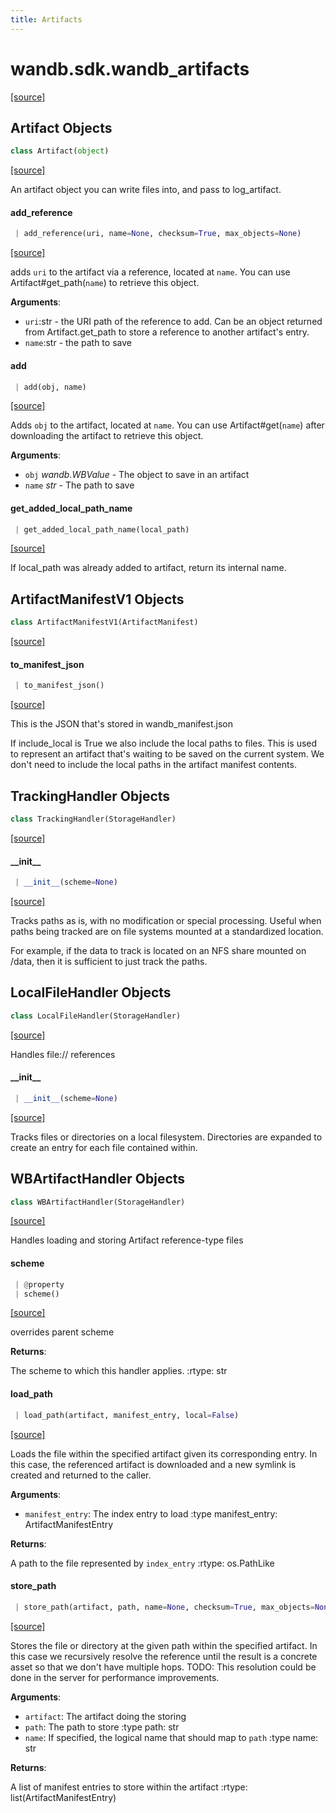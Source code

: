 ```yaml
---
title: Artifacts
---
```


<a name="wandb.sdk.wandb_artifacts"></a>
# wandb.sdk.wandb\_artifacts

[[source]](https://github.com/wandb/client/blob/30e3ee0d4aee3c4c655c36ce9b12cddea5675540/wandb/sdk/wandb_artifacts.py#L2)

<a name="wandb.sdk.wandb_artifacts.Artifact"></a>
## Artifact Objects

```python
class Artifact(object)
```

[[source]](https://github.com/wandb/client/blob/30e3ee0d4aee3c4c655c36ce9b12cddea5675540/wandb/sdk/wandb_artifacts.py#L36)

An artifact object you can write files into, and pass to log_artifact.

<a name="wandb.sdk.wandb_artifacts.Artifact.add_reference"></a>
#### add\_reference

```python
 | add_reference(uri, name=None, checksum=True, max_objects=None)
```

[[source]](https://github.com/wandb/client/blob/30e3ee0d4aee3c4c655c36ce9b12cddea5675540/wandb/sdk/wandb_artifacts.py#L171)

adds `uri` to the artifact via a reference, located at `name`.
You can use Artifact#get_path(`name`) to retrieve this object.

**Arguments**:

- `uri`:str - the URI path of the reference to add. Can be an object returned from
Artifact.get_path to store a reference to another artifact's entry.
- `name`:str - the path to save

<a name="wandb.sdk.wandb_artifacts.Artifact.add"></a>
#### add

```python
 | add(obj, name)
```

[[source]](https://github.com/wandb/client/blob/30e3ee0d4aee3c4c655c36ce9b12cddea5675540/wandb/sdk/wandb_artifacts.py#L206)

Adds `obj` to the artifact, located at `name`. You can use Artifact#get(`name`) after downloading
the artifact to retrieve this object.

**Arguments**:

- `obj` _wandb.WBValue_ - The object to save in an artifact
- `name` _str_ - The path to save

<a name="wandb.sdk.wandb_artifacts.Artifact.get_added_local_path_name"></a>
#### get\_added\_local\_path\_name

```python
 | get_added_local_path_name(local_path)
```

[[source]](https://github.com/wandb/client/blob/30e3ee0d4aee3c4c655c36ce9b12cddea5675540/wandb/sdk/wandb_artifacts.py#L249)

If local_path was already added to artifact, return its internal name.

<a name="wandb.sdk.wandb_artifacts.ArtifactManifestV1"></a>
## ArtifactManifestV1 Objects

```python
class ArtifactManifestV1(ArtifactManifest)
```

[[source]](https://github.com/wandb/client/blob/30e3ee0d4aee3c4c655c36ce9b12cddea5675540/wandb/sdk/wandb_artifacts.py#L302)

<a name="wandb.sdk.wandb_artifacts.ArtifactManifestV1.to_manifest_json"></a>
#### to\_manifest\_json

```python
 | to_manifest_json()
```

[[source]](https://github.com/wandb/client/blob/30e3ee0d4aee3c4c655c36ce9b12cddea5675540/wandb/sdk/wandb_artifacts.py#L342)

This is the JSON that's stored in wandb_manifest.json

If include_local is True we also include the local paths to files. This is
used to represent an artifact that's waiting to be saved on the current
system. We don't need to include the local paths in the artifact manifest
contents.

<a name="wandb.sdk.wandb_artifacts.TrackingHandler"></a>
## TrackingHandler Objects

```python
class TrackingHandler(StorageHandler)
```

[[source]](https://github.com/wandb/client/blob/30e3ee0d4aee3c4c655c36ce9b12cddea5675540/wandb/sdk/wandb_artifacts.py#L609)

<a name="wandb.sdk.wandb_artifacts.TrackingHandler.__init__"></a>
#### \_\_init\_\_

```python
 | __init__(scheme=None)
```

[[source]](https://github.com/wandb/client/blob/30e3ee0d4aee3c4c655c36ce9b12cddea5675540/wandb/sdk/wandb_artifacts.py#L610)

Tracks paths as is, with no modification or special processing. Useful
when paths being tracked are on file systems mounted at a standardized
location.

For example, if the data to track is located on an NFS share mounted on
/data, then it is sufficient to just track the paths.

<a name="wandb.sdk.wandb_artifacts.LocalFileHandler"></a>
## LocalFileHandler Objects

```python
class LocalFileHandler(StorageHandler)
```

[[source]](https://github.com/wandb/client/blob/30e3ee0d4aee3c4c655c36ce9b12cddea5675540/wandb/sdk/wandb_artifacts.py#L655)

Handles file:// references

<a name="wandb.sdk.wandb_artifacts.LocalFileHandler.__init__"></a>
#### \_\_init\_\_

```python
 | __init__(scheme=None)
```

[[source]](https://github.com/wandb/client/blob/30e3ee0d4aee3c4c655c36ce9b12cddea5675540/wandb/sdk/wandb_artifacts.py#L659)

Tracks files or directories on a local filesystem. Directories
are expanded to create an entry for each file contained within.

<a name="wandb.sdk.wandb_artifacts.WBArtifactHandler"></a>
## WBArtifactHandler Objects

```python
class WBArtifactHandler(StorageHandler)
```

[[source]](https://github.com/wandb/client/blob/30e3ee0d4aee3c4c655c36ce9b12cddea5675540/wandb/sdk/wandb_artifacts.py#L1145)

Handles loading and storing Artifact reference-type files

<a name="wandb.sdk.wandb_artifacts.WBArtifactHandler.scheme"></a>
#### scheme

```python
 | @property
 | scheme()
```

[[source]](https://github.com/wandb/client/blob/30e3ee0d4aee3c4c655c36ce9b12cddea5675540/wandb/sdk/wandb_artifacts.py#L1154)

overrides parent scheme

**Returns**:

The scheme to which this handler applies.
:rtype: str

<a name="wandb.sdk.wandb_artifacts.WBArtifactHandler.load_path"></a>
#### load\_path

```python
 | load_path(artifact, manifest_entry, local=False)
```

[[source]](https://github.com/wandb/client/blob/30e3ee0d4aee3c4c655c36ce9b12cddea5675540/wandb/sdk/wandb_artifacts.py#L1167)

Loads the file within the specified artifact given its
corresponding entry. In this case, the referenced artifact is downloaded
and a new symlink is created and returned to the caller.

**Arguments**:

- `manifest_entry`: The index entry to load
:type manifest_entry: ArtifactManifestEntry

**Returns**:

A path to the file represented by `index_entry`
:rtype: os.PathLike

<a name="wandb.sdk.wandb_artifacts.WBArtifactHandler.store_path"></a>
#### store\_path

```python
 | store_path(artifact, path, name=None, checksum=True, max_objects=None)
```

[[source]](https://github.com/wandb/client/blob/30e3ee0d4aee3c4c655c36ce9b12cddea5675540/wandb/sdk/wandb_artifacts.py#L1195)

Stores the file or directory at the given path within the specified artifact. In this
case we recursively resolve the reference until the result is a concrete asset so that
we don't have multiple hops. TODO: This resolution could be done in the server for
performance improvements.

**Arguments**:

- `artifact`: The artifact doing the storing
- `path`: The path to store
:type path: str
- `name`: If specified, the logical name that should map to `path`
:type name: str

**Returns**:

A list of manifest entries to store within the artifact
:rtype: list(ArtifactManifestEntry)

